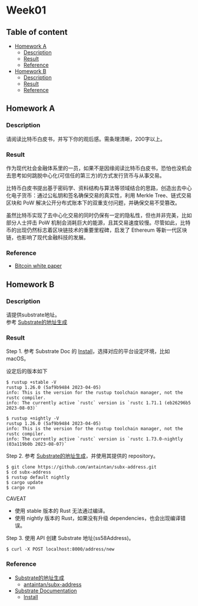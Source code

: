 # Week01 <!-- omit in toc -->

## Table of content <!-- omit in toc -->
- [Homework A](#homework-a)
  - [Description](#description)
  - [Result](#result)
  - [Reference](#reference)
- [Homework B](#homework-b)
  - [Description](#description-1)
  - [Result](#result-1)
  - [Reference](#reference-1)


## Homework A

### Description

请阅读比特币白皮书，并写下你的观后感。需条理清晰，200字以上。

### Result

作为现代社会金融体系里的一员，如果不是因缘阅读比特币白皮书，恐怕也没机会去思考如何跳脱中心化(可信任的第三方)的方式发行货币与从事交易。

比特币白皮书提出基于密码学、资料结构与算法等领域结合的思路，创造出去中心化电子货币：通过公私钥和签名确保交易的真实性，利用 Merkle Tree、链式交易区块和 PoW 解决公开分布式账本下的双重支付问题，并确保交易不受篡改。

虽然比特币实现了去中心化交易的同时仍保有一定的隐私性，但也并非完美，比如部分人士抨击 PoW 机制会消耗巨大的能源，且其交易速度较慢。尽管如此，比特币的出现仍然标志着区块链技术的重要里程碑，启发了 Ethereum 等新一代区块链，也影响了现代金融科技的发展。

### Reference

- [Bitcoin white paper](https://bitcoin.org/en/bitcoin-paper)

## Homework B

### Description

请提供substrate地址。  
参考 [Substrate的地址生成][substrate-zhihu]

### Result

Step 1. 参考 Substrate Doc 的 [Install][substrate-doc-install]，选择对应的平台设定环境，比如 macOS。

设定后的版本如下

```shell
$ rustup +stable -V
rustup 1.26.0 (5af9b9484 2023-04-05)
info: This is the version for the rustup toolchain manager, not the rustc compiler.
info: The currently active `rustc` version is `rustc 1.71.1 (eb26296b5 2023-08-03)`

$ rustup +nightly -V
rustup 1.26.0 (5af9b9484 2023-04-05)
info: This is the version for the rustup toolchain manager, not the rustc compiler.
info: The currently active `rustc` version is `rustc 1.73.0-nightly (03a119b0b 2023-08-07)`
```

Step 2. 参考 [Substrate的地址生成][substrate-zhihu]，并使用其提供的 repository。

```shell
$ git clone https://github.com/antaintan/subx-address.git
$ cd subx-address
$ rustup default nightly
$ cargo update
$ cargo run
```

CAVEAT
- 使用 stable 版本的 Rust 无法通过编译。
- 使用 nightly 版本的 Rust，如果没有升级 dependencies，也会出现编译错误。

Step 3. 使用 API 创建 Substrate 地址(ss58Address)。

```shell
$ curl -X POST localhost:8000/address/new
```

### Reference

- [Substrate的地址生成][substrate-zhihu]
  - [antaintan/subx-address][substrate-address-repo]
- [Substrate Documentation](https://docs.substrate.io/)
  - [Install][substrate-doc-install]

[substrate-zhihu]: https://zhuanlan.zhihu.com/p/262929418
[substrate-doc-install]: https://docs.substrate.io/install/
[substrate-address-repo]: https://github.com/antaintan/subx-address